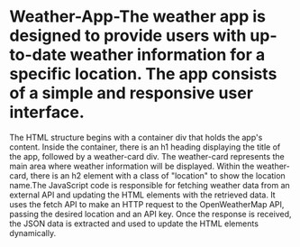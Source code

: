 # Weather-App-The weather app is designed to provide users with up-to-date weather information for a specific location. The app consists of a simple and responsive user interface.

The HTML structure begins with a container div that holds the app's content. Inside the container, there is an h1 heading displaying the title of the app, followed by a weather-card div. The weather-card represents the main area where weather information will be displayed. Within the weather-card, there is an h2 element with a class of "location" to show the location name.The JavaScript code is responsible for fetching weather data from an external API and updating the HTML elements with the retrieved data. It uses the fetch API to make an HTTP request to the OpenWeatherMap API, passing the desired location and an API key. Once the response is received, the JSON data is extracted and used to update the HTML elements dynamically.
